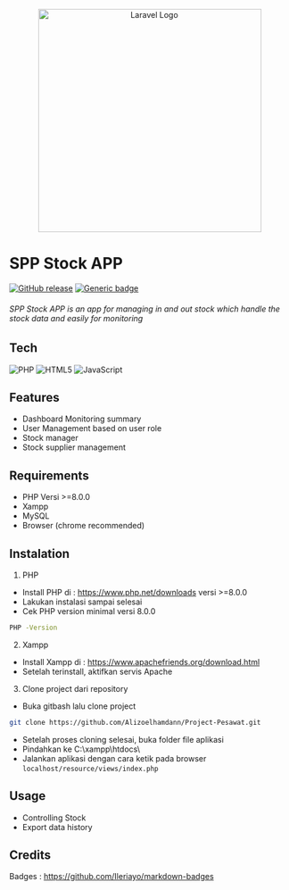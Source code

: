 <p align="center"><a href="https://laravel.com" target="_blank"><img src="https://raw.githubusercontent.com/laravel/art/master/logo-lockup/5%20SVG/2%20CMYK/1%20Full%20Color/laravel-logolockup-cmyk-red.svg" width="400" alt="Laravel Logo"></a></p>

# SPP Stock APP

[![GitHub release](https://img.shields.io/github/release/Naereen/StrapDown.js.svg)](https://GitHub.com/Naereen/StrapDown.js/releases/) [![Generic badge](https://img.shields.io/badge/Build-Dev-<COLOR>.svg)](https://shields.io/)

###### SPP Stock APP is an app for managing in and out stock which handle the stock data and easily for monitoring

## Tech

![PHP](https://img.shields.io/badge/php-%23777BB4.svg?style=for-the-badge&logo=php&logoColor=white) ![HTML5](https://img.shields.io/badge/html5-%23E34F26.svg?style=for-the-badge&logo=html5&logoColor=white) ![JavaScript](https://img.shields.io/badge/javascript-%23323330.svg?style=for-the-badge&logo=javascript&logoColor=%23F7DF1E)

## Features

- Dashboard Monitoring summary
- User Management based on user role
- Stock manager
- Stock supplier management

## Requirements

- PHP Versi >=8.0.0
- Xampp
- MySQL
- Browser (chrome recommended)

## Instalation

1. PHP

- Install PHP di : https://www.php.net/downloads versi >=8.0.0
- Lakukan instalasi sampai selesai
- Cek PHP version minimal versi 8.0.0

```sh
PHP -Version
```

2. Xampp

- Install Xampp di : https://www.apachefriends.org/download.html
- Setelah terinstall, aktifkan servis Apache

3. Clone project dari repository

- Buka gitbash lalu clone project

```sh
git clone https://github.com/Alizoelhamdann/Project-Pesawat.git
```

- Setelah proses cloning selesai, buka folder file aplikasi
- Pindahkan ke C:\xampp\htdocs\
- Jalankan aplikasi dengan cara ketik pada browser `localhost/resource/views/index.php`

## Usage

- Controlling Stock
- Export data history

## Credits

Badges : https://github.com/Ileriayo/markdown-badges
